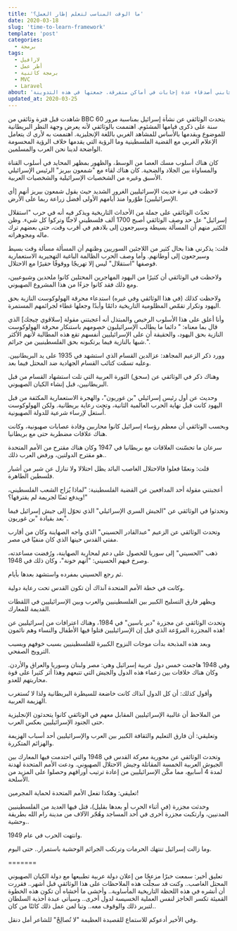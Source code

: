 ```yaml
---
title: 'ما الوقت المناسب لتعلم إطار العمل؟'
date: 2020-03-18
slug: 'time-to-learn-framework'
template: 'post'
categories:
  - برمجة
tags:
  - لارافيل
  - أطر عمل
  - برمجة كائنية
  - MVC
  - Laravel
about: 'سألت قبل فترة عن أطر العمل ومتى يجب تعلمها.. أجابني أصدقاء عدة إجابات في أماكن متفرقة. جمعتها في هذه التدوينة'
updated_at: 2020-03-25
---
```


شاهدت قبل فترة وثائقي من BBC يتحدث الوثائقي عن نشأة إسرائيل بمناسبة مرور 60 سنة على ذكرى قيامها المشئوم. اهتممت بالوثائقي لأنه يعرض وجهة النظر البريطانية للموضوع ويقدمها بالأساس للمشاهد الغربي باللغة الإنجليزية. اهتممت به لأرى ك يتعامل الإعلام الغربي مع القضية الفلسطينية وما الرؤية التي يقدمها خلاف الرؤية المحسومة الواضحة لدينا نحن العرب والمسلمين.

كان هناك أسلوب مسك العصا من الوسط، والظهور بمظهر المحايد في أسلوب القناة والمساواة بين الجلاد والضحية. كان هناك لقاء مع "شمعون بيريز" الرئيس الإسرائيلي الأسبق وغيره من الشخصيات الإسرائيلية والشخصيات العربية.

لاحظت في نبرة حديث الإسرائيليين الغرور الشديد حيث يقول شمعون بيريز أنهم [أي الإسرائيليين] طوّروا منذ أيامهم الأولى أفضل زراعة ربما على الأرض.

تحدّث الوثائقي على جملة من الأحداث التاريخية ويذكر فيه أنه في حرب "استقلال إسرائيل" عل حد وصف الوثائقي أصبح 1700 ألف فلسطيني لاجئًَا وتركوا كل شيء. وظن الكثير منهم أن المسألة بسيطة وسيرجعون إلى بلادهم في أقرب وقت، حتى بعضهم ترك ماله ومجوهراته.

قلت: يذكرني هذا بحال كثير من اللاجئين السوريين وظنهم أن المسألة مسألة وقت بسيط وسيرجعون إلى أوطانهم. وأما وصف الحرب الظالمة الباغية التهجيرية الاستعمارية فوصفها "استقلال" ليس إلا تهريجًا ووقوفًا حقيرًا مع الاحتلال.

ولاحظت في الوثائقي أن كثيرًا من اليهود المهاجرين المحتلين كانوا ملحدين وشيوعيين، ومع ذلك فقد كانوا جزءًا من هذا المشروع الصهيوني.

ولاحظت كذلك (في هذا الوثائقي وفي غيره) استدعاء محرقة الهولوكوست النازية بحق اليهود وتكرار تقمّص المظلومية التاريخية دائمًا وأبدًا وجعلها غطاء لجرائمهم المستمرة.

وأنا أعلق على هذا الأسلوب الرخيص والمبتذل أنه أعجبتني مقولة [سلاڤوي چيجك] الذي قال بما معناه: " دائما ما يطالب الإسرائيليون خصومهم باستنكار محرقة الهولوكوست النازية بحق اليهود، والحقيقة أن على الإسرائيليين أنفسهم تقع هذه المطالبة لأنهم الأكثر شبها بالنازية فيما يرتكبونه بحق الفلسطينيين من جرائم.".

وورد ذكر الزعيم المجاهد: عزالدين القسام الذي استشهد في 1935 على يد البريطانيين. وعليه تسمّت كتائب القسام الجهادية ضد المحتل فيما بعد.

وهناك ذكر في الوثائقي عن (سحق) الثورة العربية التي تلت استشهاد القسام من قبل البريطانيين، قبل إنشاء الكيان الصهيوني.

وحديث عن أول رئيس إسرائيلي "بن غوريون"، والهجرة الاستعمارية المكثفة من قبل اليهود كانت قبل نهاية الحرب العالمية الثانية، وتحت رعاية بريطانية. ولكن الهولوكوست اُستغل لإرساء شرعية للدولة الصهيونية.

وبحسب الوثائقي أن معظم رؤساء إسرائيل كانوا محاربين وقادة عصابات صهيونية، وكانت هناك علاقات مضطربة حتى مع بريطانيا.

سرعان ما تحسّنت العلاقات مع بريطانيا في 1947 وكان هناك مقترح من الأمم المتحدة هو مقترح الدولتين، ورفض العرب ذلك..

قلت: ونعمّا فعلوا فالاحتلال الغاصب البائد يظل احتلالا ولا تنازل عن شبر من أشبار فلسطين الطاهرة.

أعجبتني مقولة أحد المدافعين عن القضية الفلسطينية: "لماذا يُزاح الشعب الفلسطيني، ويدفع ثمنًا لجريمة لم يقترفها؟!"

وتحدثوا في الوثائقي عن "الجيش السري الإسرائيلي" الذي تحوّل إلى جيش إسرائيل فيما بعد بقيادة "بن غوريون".

وتحدث الوثائقي عن الزعيم "عبدالقادر الحسيني" الذي واجه الصهاينة وكان من أقارب مفتي القدس حينها الذي كان منفيًا في مصر.

ذهب "الحسيني" إلى سوريا للحصول على دعم لمحاربة الصهاينة، ورُفضت مساعدته، وصرخ فيهم الحسيني: "أنهم خونة"، وكان ذلك في 1948.

ثم رجع الحسيني بمفرده واستشهد بعدها بأيام.

وكانت في خطة الأمم المتحدة آنذاك أن تكون القدس تحت رعاية دولية.

ويظهر فارق التسليح الكبير بين الفلسطينيين والعرب وبين الإسرائيليين في اللقطات القديمة للمعارك.

وتحدث الوثائقي عن مجزرة "دير ياسين" في 1984، وهناك اعترافات من إسرائيليين عن هذه المجزرة المروّعة الذي قيل إن الإسرائيليين قتلوا فيها الأطفال والنساء وهم نائمون!

وبعد هذه المذبحة بدأت موجات النزوح الكبيرة للفلسطينيين بسبب خوفهم وبسبب الترويج الصفحي.

وفي 1948 هاجمت خمس دول عربية إسرائيل وهي: مصر ولبنان وسوريا والعراق والأردن. وكان هناك خلافات بين زعماء هذه الدول والجيش التي تتبعهم وهذا أثر كثيرا على قوة محاربتهم للعدو.

وأقول كذلك: أن كل الدول آنذاك كانت خاضعة للسيطرة البريطانية ولذا لا تُستغرب الهزيمة العربية.

من الملاحظ أن غالبية الإسرائيليين المقابل معهم في الوثائقي كانوا يتحدثون الإنجليزية حتى الجنود الإسرائيليين بعكس العرب.

وتعليقي: أن فارق التعليم والثقافة الكبير بين العرب والإسرائيليين أحد أسباب الهزيمة والهزائم المتكررة.

وتحدث الوثائقي عن محورية معركة القدس في 1948 والتي احتدمت فيها المعارك بين الجيوش العربية الخمسة المقاتلة وجيش الاحتلال الصهيوني. ودعت الأمم المتحدة لهدنة لمدة 4 أسابيع، مما مكّن الإسرائيليين من إعادة ترتيب أوراقهم وحصلوا على المزيد من الأسلحة.

تعليقي: وهكذا تفعل الأمم المتحدة لحماية المجرمين!

وحدثت مجزرة (في أثناء الحرب أو بعدها بقليل)، قتل فيها العديد من الفلسطينيين المدنيين، وارتكبت مجزرة أخرى في أحد المساجد وهُجّر الآلاف من مدينة رام الله بطريقة وحشية..

وانتهت الحرب في عام 1949.

وما زالت إسرائيل تنتهك الحرمات وترتكب الجرائم الوحشية باستمرار.. حتى اليوم.

=======

تعليق أخير: سمعت خبرًا مزعجًا من إعلان دولة عربية تطبيعها مع دولة الكيان الصهيوني المحتل الغاصب.. وكنت قد سجلّت هذه الملاحظات على هذا الوثائقي قبل أشهر.. فقررت أن أنشره في هذه اللحظة التاريخية المأساوية.. وأخشى ما أخشاه أن تكون هذه الخطوة القميئة تكسر الحاجز لنفس العملية الخسيسة لدول أخرى.. وسيأتي عبدة أحذية السلطان لتبرير ذلك والوقوف معه.. وتبا لمن عمل ذلك كائنًا من كان..

وفي الأخير أدعوكم للاستماع للقصيدة العظيمة "لا تُصالِحْ" للشاعر أمل دنقل.
